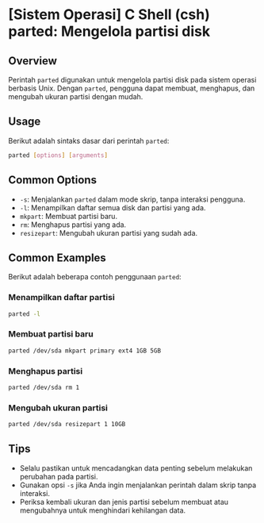 # [Sistem Operasi] C Shell (csh) parted: Mengelola partisi disk

## Overview
Perintah `parted` digunakan untuk mengelola partisi disk pada sistem operasi berbasis Unix. Dengan `parted`, pengguna dapat membuat, menghapus, dan mengubah ukuran partisi dengan mudah.

## Usage
Berikut adalah sintaks dasar dari perintah `parted`:

```bash
parted [options] [arguments]
```

## Common Options
- `-s`: Menjalankan `parted` dalam mode skrip, tanpa interaksi pengguna.
- `-l`: Menampilkan daftar semua disk dan partisi yang ada.
- `mkpart`: Membuat partisi baru.
- `rm`: Menghapus partisi yang ada.
- `resizepart`: Mengubah ukuran partisi yang sudah ada.

## Common Examples
Berikut adalah beberapa contoh penggunaan `parted`:

### Menampilkan daftar partisi
```bash
parted -l
```

### Membuat partisi baru
```bash
parted /dev/sda mkpart primary ext4 1GB 5GB
```

### Menghapus partisi
```bash
parted /dev/sda rm 1
```

### Mengubah ukuran partisi
```bash
parted /dev/sda resizepart 1 10GB
```

## Tips
- Selalu pastikan untuk mencadangkan data penting sebelum melakukan perubahan pada partisi.
- Gunakan opsi `-s` jika Anda ingin menjalankan perintah dalam skrip tanpa interaksi.
- Periksa kembali ukuran dan jenis partisi sebelum membuat atau mengubahnya untuk menghindari kehilangan data.